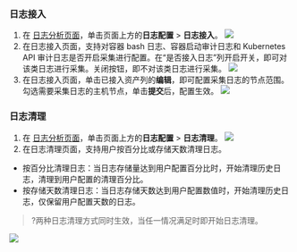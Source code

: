 ### 日志接入
1. 在 [日志分析页面](https://console.cloud.tencent.com/tcss/report/logAnalysis)，单击页面上方的**日志配置** > **日志接入**。
![](https://qcloudimg.tencent-cloud.cn/raw/e1d0457776083f8842ccb77403a9d22d.png)
2. 在日志接入页面，支持对容器 bash 日志、容器启动审计日志和 Kubernetes API 审计日志是否开启采集进行配置。在“是否接入日志”列开启开关，即可对该类日志进行采集。关闭按钮，即不对该类日志进行采集。
![](https://qcloudimg.tencent-cloud.cn/raw/8ae8f5be9e52e6d71ac29ba862a8fefb.png)
3. 在日志接入页面，单击已接入资产列的**编辑**，即可配置采集日志的节点范围。勾选需要采集日志的主机节点，单击**提交**后，配置生效。
![](https://qcloudimg.tencent-cloud.cn/raw/dbcb9ab4b9363b0d3907dc0892dadb6a.png)

### 日志清理
1. 在 [日志分析页面](https://console.cloud.tencent.com/tcss/report/logAnalysis)，单击页面上方的**日志配置** > **日志清理**。
![](https://qcloudimg.tencent-cloud.cn/raw/e1d0457776083f8842ccb77403a9d22d.png)
2. 在日志清理页面，支持用户按百分比或存储天数清理日志。
  - 按百分比清理日志：当日志存储量达到用户配置百分比时，开始清理历史日志，清理到用户配置的清理百分比。
  - 按存储天数清理日志：当日志存储天数达到用户配置数值时，开始清理历史日志，仅保留用户配置天数的日志。
>?两种日志清理方式同时生效，当任一情况满足时即开始日志清理。
>
![](https://qcloudimg.tencent-cloud.cn/raw/de9a9483d99aea375550277662745c55.png)

